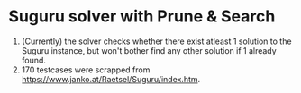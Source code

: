 # Suguru solver with Prune & Search

1. (Currently) the solver checks whether there exist atleast 1 solution to the Suguru instance, but won't bother find any other solution if 1 already found.
2. 170 testcases were scrapped from https://www.janko.at/Raetsel/Suguru/index.htm.
